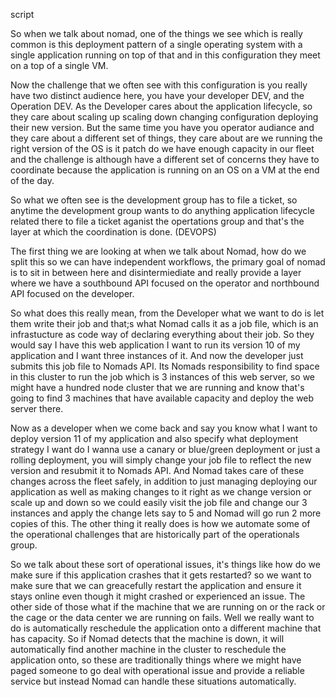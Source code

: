 script

So when we talk about nomad, one of the things we see which is really common is this deployment pattern of a single operating system with a single application running on top of that and in this configuration they meet on a top of a single VM.

Now the challenge that we often see with this configuration is you really have two distinct audience here, you have your developer DEV, and the Operation DEV. As the Developer cares about the application lifecycle, so they care about scaling up scaling down changing configuration deploying their new version. But the same time you have you operator audiance and they care about a different set of things, they care about are we running the right version of the OS is it patch do we have enough capacity in our fleet and the challenge is although have a different set of concerns they have to coordinate because the application is running on an OS on a VM at the end of the day.

So what we often see is the development group has to file a ticket, so anytime the development group wants to do anything application lifecycle related there to file a ticket aganist the opertations group and that's the layer at which the coordination is done. (DEVOPS)

The first thing we are looking at when we talk about Nomad, how do we split this so we can have independent workflows, the primary goal of nomad is to sit in between here and disintermiediate and really provide a layer where we have a southbound API focused on the operator and northbound API focused on the developer.

So what does this really mean, from the Developer what we want to do is let them write their job and that;s what Nomad calls it as a job file, which is an infrastucture as code way of declaring everything about their job. So they would say I have this web application I want to run its version 10 of my application and I want three instances of it. And now the developer just submits this job file to Nomads API. Its Nomads responsibility to find space in this cluster to run the job which is 3 instances of this web server, so we might have a hundred node cluster that we are running and know that's going to find 3 machines that have available capacity and deploy the web server there.

Now as a developer when we come back and say you know what I want to deploy version 11 of my application and also specify what deployment strategy I want do I wanna use a canary or blue/green deployment or just a rolling deployment, you will simply change your job file to reflect the new version and resubmit it to Nomads API. And Nomad takes care of these changes across the fleet safely, in addition to just managing deploying our application as well as making changes to it right as we change version or scale up and down so we could easily visit the job file and change our 3 instances and apply the change lets say to 5 and Nomad will go run 2 more copies of this. The other thing it really does is how we automate some of the operational challenges that are historically part of the operationals group. 

So we talk about these sort of operational issues, it's things like how do we make sure if this application crashes that it gets restarted? so we want to make sure that we can greacefully restart the application and ensure it stays online even though it might crashed or experienced an issue. The other side of those what if the machine that we are running on or the rack or the cage or the data center we are running on fails. Well we really want to do is automatically reschedule the application onto a different machine that has capacity. So if Nomad detects that the machine is down, it will automatically find another machine in the cluster to reschedule the application onto, so these are traditionally things where we might have paged someone to go deal with operational issue and provide a reliable service but instead Nomad can handle these situations automatically.

